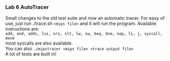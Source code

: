 ### Lab 6 AutoTracer
Small changes to the old test suite and now an automatic tracer. For easy of use, just run ./trace.sh `<mips file>` and it will run the program. Available instructions are: <br>
`add, and, addi, lui, ori, slt, lw, sw, beq, bne, nop, li, j, syscall, move` <br>
most syscalls are also available. <br>
You can also `./mipstracer <mips file> <trace output file>` <br>
A lot of tests are built in!
